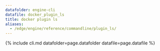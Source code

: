 ```yaml
---
datafolder: engine-cli
datafile: docker_plugin_ls
title: docker plugin ls
aliases:
  - /edge/engine/reference/commandline/plugin_ls/
---
```

<!--
This page is automatically generated from Docker's source code. If you want to
suggest a change to the text that appears here, open a ticket or pull request
in the source repository on GitHub:

https://github.com/docker/cli
-->
{% include cli.md datafolder=page.datafolder datafile=page.datafile %}
